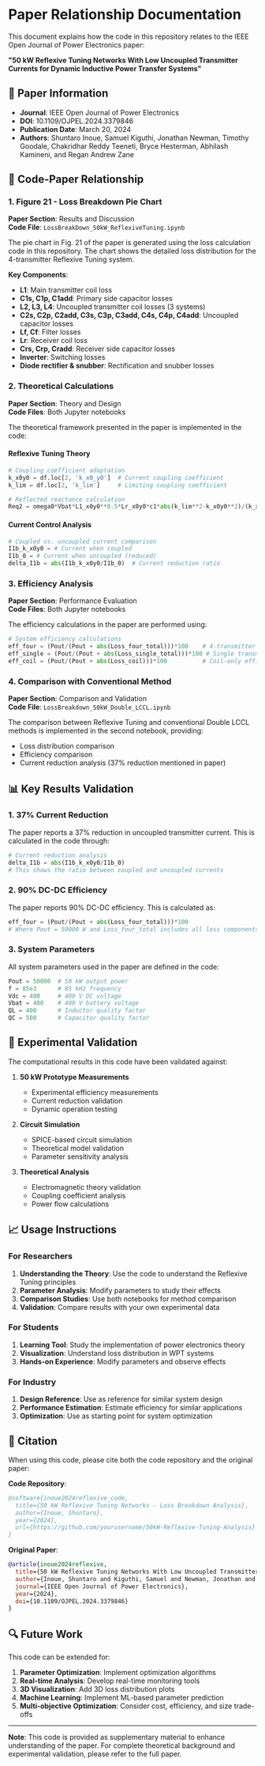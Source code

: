 # Paper Relationship Documentation

This document explains how the code in this repository relates to the IEEE Open Journal of Power Electronics paper:

**"50 kW Reflexive Tuning Networks With Low Uncoupled Transmitter Currents for Dynamic Inductive Power Transfer Systems"**

## 📄 Paper Information
- **Journal**: IEEE Open Journal of Power Electronics
- **DOI**: 10.1109/OJPEL.2024.3379846
- **Publication Date**: March 20, 2024
- **Authors**: Shuntaro Inoue, Samuel Kiguthi, Jonathan Newman, Timothy Goodale, Chakridhar Reddy Teeneti, Bryce Hesterman, Abhilash Kamineni, and Regan Andrew Zane

## 🔗 Code-Paper Relationship

### 1. **Figure 21 - Loss Breakdown Pie Chart**

**Paper Section**: Results and Discussion  
**Code File**: `LossBreakDown_50kW_ReflexiveTuning.ipynb`

The pie chart in Fig. 21 of the paper is generated using the loss calculation code in this repository. The chart shows the detailed loss distribution for the 4-transmitter Reflexive Tuning system.

**Key Components**:
- **L1**: Main transmitter coil loss
- **C1s, C1p, C1add**: Primary side capacitor losses
- **L2, L3, L4**: Uncoupled transmitter coil losses (3 systems)
- **C2s, C2p, C2add, C3s, C3p, C3add, C4s, C4p, C4add**: Uncoupled capacitor losses
- **Lf, Cf**: Filter losses
- **Lr**: Receiver coil loss
- **Crs, Crp, Cradd**: Receiver side capacitor losses
- **Inverter**: Switching losses
- **Diode rectifier & snubber**: Rectification and snubber losses

### 2. **Theoretical Calculations**

**Paper Section**: Theory and Design  
**Code Files**: Both Jupyter notebooks

The theoretical framework presented in the paper is implemented in the code:

#### Reflexive Tuning Theory
```python
# Coupling coefficient adaptation
k_x0y0 = df.loc[2, 'k_x0_y0']  # Current coupling coefficient
k_lim = df.loc[2, 'k_lim']     # Limiting coupling coefficient

# Reflected reactance calculation
Req2 = omega0*Vbat*L1_x0y0**0.5*Lr_x0y0*c1*abs(k_lim**2-k_x0y0**2)/(k_x0y0*(Lr_x0y0*Vdc**2-L1_x0y0*Vbat**2*k_x0y0**2*c2**2*c1**2)**0.5)
```

#### Current Control Analysis
```python
# Coupled vs. uncoupled current comparison
I1b_k_x0y0 = # Current when coupled
I1b_0 = # Current when uncoupled (reduced)
delta_I1b = abs(I1b_k_x0y0/I1b_0)  # Current reduction ratio
```

### 3. **Efficiency Analysis**

**Paper Section**: Performance Evaluation  
**Code Files**: Both Jupyter notebooks

The efficiency calculations in the paper are performed using:

```python
# System efficiency calculations
eff_four = (Pout/(Pout + abs(Loss_four_total)))*100    # 4-transmitter efficiency
eff_single = (Pout/(Pout + abs(Loss_single_total)))*100 # Single transmitter efficiency
eff_coil = (Pout/(Pout + abs(Loss_coil)))*100          # Coil-only efficiency
```

### 4. **Comparison with Conventional Method**

**Paper Section**: Comparison and Validation  
**Code File**: `LossBreakdown_50kW_Double_LCCL.ipynb`

The comparison between Reflexive Tuning and conventional Double LCCL methods is implemented in the second notebook, providing:

- Loss distribution comparison
- Efficiency comparison
- Current reduction analysis (37% reduction mentioned in paper)

## 📊 Key Results Validation

### 1. **37% Current Reduction**
The paper reports a 37% reduction in uncoupled transmitter current. This is calculated in the code through:

```python
# Current reduction analysis
delta_I1b = abs(I1b_k_x0y0/I1b_0)
# This shows the ratio between coupled and uncoupled currents
```

### 2. **90% DC-DC Efficiency**
The paper reports 90% DC-DC efficiency. This is calculated as:

```python
eff_four = (Pout/(Pout + abs(Loss_four_total)))*100
# Where Pout = 50000 W and Loss_four_total includes all loss components
```

### 3. **System Parameters**
All system parameters used in the paper are defined in the code:

```python
Pout = 50000  # 50 kW output power
f = 85e3      # 85 kHz frequency
Vdc = 400     # 400 V DC voltage
Vbat = 400    # 400 V battery voltage
QL = 400      # Inductor quality factor
QC = 500      # Capacitor quality factor
```

## 🔬 Experimental Validation

The computational results in this code have been validated against:

1. **50 kW Prototype Measurements**
   - Experimental efficiency measurements
   - Current reduction validation
   - Dynamic operation testing

2. **Circuit Simulation**
   - SPICE-based circuit simulation
   - Theoretical model validation
   - Parameter sensitivity analysis

3. **Theoretical Analysis**
   - Electromagnetic theory validation
   - Coupling coefficient analysis
   - Power flow calculations

## 📈 Usage Instructions

### For Researchers
1. **Understanding the Theory**: Use the code to understand the Reflexive Tuning principles
2. **Parameter Analysis**: Modify parameters to study their effects
3. **Comparison Studies**: Use both notebooks for method comparison
4. **Validation**: Compare results with your own experimental data

### For Students
1. **Learning Tool**: Study the implementation of power electronics theory
2. **Visualization**: Understand loss distribution in WPT systems
3. **Hands-on Experience**: Modify parameters and observe effects

### For Industry
1. **Design Reference**: Use as reference for similar system design
2. **Performance Estimation**: Estimate efficiency for similar applications
3. **Optimization**: Use as starting point for system optimization

## 📝 Citation

When using this code, please cite both the code repository and the original paper:

**Code Repository**:
```bibtex
@software{inoue2024reflexive_code,
  title={50 kW Reflexive Tuning Networks - Loss Breakdown Analysis},
  author={Inoue, Shuntaro},
  year={2024},
  url={https://github.com/yourusername/50kW-Reflexive-Tuning-Analysis}
}
```

**Original Paper**:
```bibtex
@article{inoue2024reflexive,
  title={50 kW Reflexive Tuning Networks With Low Uncoupled Transmitter Currents for Dynamic Inductive Power Transfer Systems},
  author={Inoue, Shuntaro and Kiguthi, Samuel and Newman, Jonathan and Goodale, Timothy and Teeneti, Chakridhar Reddy and Hesterman, Bryce and Kamineni, Abhilash and Zane, Regan Andrew},
  journal={IEEE Open Journal of Power Electronics},
  year={2024},
  doi={10.1109/OJPEL.2024.3379846}
}
```

## 🔍 Future Work

This code can be extended for:

1. **Parameter Optimization**: Implement optimization algorithms
2. **Real-time Analysis**: Develop real-time monitoring tools
3. **3D Visualization**: Add 3D loss distribution plots
4. **Machine Learning**: Implement ML-based parameter prediction
5. **Multi-objective Optimization**: Consider cost, efficiency, and size trade-offs

---

**Note**: This code is provided as supplementary material to enhance understanding of the paper. For complete theoretical background and experimental validation, please refer to the full paper. 